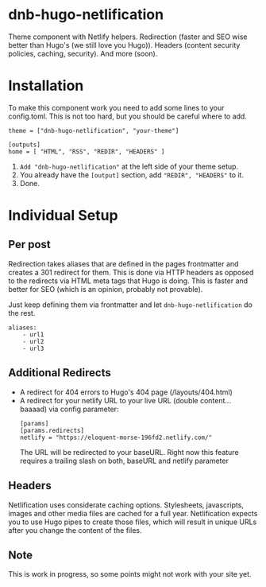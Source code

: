 # dnb-hugo-netlification

Theme component with Netlify helpers. Redirection (faster and SEO wise better than Hugo's (we still love you Hugo)). Headers (content security policies, caching, security). And more (soon).

# Installation

To make this component work you need to add some lines to your config.toml. This is not too hard, but you should be careful where to add.

```
theme = ["dnb-hugo-netlification", "your-theme"]

[outputs]
home = [ "HTML", "RSS", "REDIR", "HEADERS" ]
```

1. `Add "dnb-hugo-netlification"` at the left side of your theme setup. 
2. You already have the `[output]` section, add `"REDIR", "HEADERS"` to it.
3. Done.

# Individual Setup

## Per post

Redirection takes aliases that are defined in the pages frontmatter and creates a 301 redirect for them. This is done via HTTP headers as opposed to the redirects via HTML meta tags that Hugo is doing. This is faster and better for SEO (which is an opinion, probably not provable).

Just keep defining them via frontmatter and let `dnb-hugo-netlification` do the rest. 

```
aliases:
    - url1
    - url2
    - url3
```

## Additional Redirects

- A redirect for 404 errors to Hugo's 404 page (/layouts/404.html)
- A redirect for your netlify URL to your live URL (double content... baaaad) via config parameter:
  ```
  [params]
  [params.redirects]
  netlify = "https://eloquent-morse-196fd2.netlify.com/"
  ```
  The URL will be redirected to your baseURL.
  Right now this feature requires a trailing slash on both, baseURL and netlify parameter

## Headers

Netlification uses considerate caching options. Stylesheets, javascripts, images and other media files are cached for a full year. Netlification expects you to use Hugo pipes to create those files, which will result in unique URLs after you change the content of the files. 

## Note

This is work in progress, so some points might not work with your site yet. 
